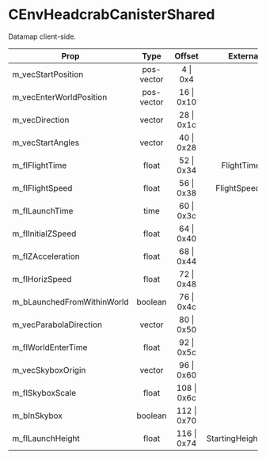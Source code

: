 # CEnvHeadcrabCanisterShared

Datamap client-side.

|Prop|Type|Offset|External|
|---|:-:|:-:|--:|
|m_vecStartPosition|pos-vector|4 \| 0x4||
|m_vecEnterWorldPosition|pos-vector|16 \| 0x10||
|m_vecDirection|vector|28 \| 0x1c||
|m_vecStartAngles|vector|40 \| 0x28||
|m_flFlightTime|float|52 \| 0x34|FlightTime|
|m_flFlightSpeed|float|56 \| 0x38|FlightSpeed|
|m_flLaunchTime|time|60 \| 0x3c||
|m_flInitialZSpeed|float|64 \| 0x40||
|m_flZAcceleration|float|68 \| 0x44||
|m_flHorizSpeed|float|72 \| 0x48||
|m_bLaunchedFromWithinWorld|boolean|76 \| 0x4c||
|m_vecParabolaDirection|vector|80 \| 0x50||
|m_flWorldEnterTime|float|92 \| 0x5c||
|m_vecSkyboxOrigin|vector|96 \| 0x60||
|m_flSkyboxScale|float|108 \| 0x6c||
|m_bInSkybox|boolean|112 \| 0x70||
|m_flLaunchHeight|float|116 \| 0x74|StartingHeight|
